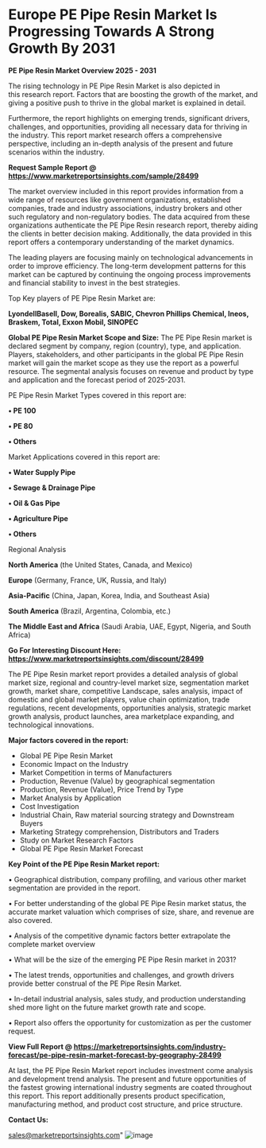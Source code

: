 # Europe PE Pipe Resin Market Is Progressing Towards A Strong Growth By 2031

<Strong> PE Pipe Resin Market Overview 2025 - 2031</strong>

The rising technology in PE Pipe Resin Market is also depicted in this research report. Factors that are boosting the growth of the market, and giving a positive push to thrive in the global market is explained in detail.

Furthermore, the report highlights on emerging trends, significant drivers, challenges, and opportunities, providing all necessary data for thriving in the industry. This report market research offers a comprehensive perspective, including an in-depth analysis of the present and future scenarios within the industry.

<strong>Request Sample Report @ <a href=https://www.marketreportsinsights.com/sample/28499>https://www.marketreportsinsights.com/sample/28499</a></strong>

The market overview included in this report provides information from a wide range of resources like government organizations, established companies, trade and industry associations, industry brokers and other such regulatory and non-regulatory bodies. The data acquired from these organizations authenticate the PE Pipe Resin research report, thereby aiding the clients in better decision making. Additionally, the data provided in this report offers a contemporary understanding of the market dynamics.

The leading players are focusing mainly on technological advancements in order to improve efficiency. The long-term development patterns for this market can be captured by continuing the ongoing process improvements and financial stability to invest in the best strategies.

Top Key players of PE Pipe Resin Market are:

<strong>LyondellBasell, Dow, Borealis, SABIC, Chevron Phillips Chemical, Ineos, Braskem, Total, Exxon Mobil, SINOPEC</strong>

<strong><b>Global PE Pipe Resin Market Scope and Size:</b></strong>
The PE Pipe Resin market is declared segment by company, region (country), type, and application. Players, stakeholders, and other participants in the global PE Pipe Resin market will gain the market scope as they use the report as a powerful resource. The segmental analysis focuses on revenue and product by type and application and the forecast period of 2025-2031.

PE Pipe Resin Market Types covered in this report are:

<strong>• PE 100

• PE 80

• Others</strong>

Market Applications covered in this report are:

<strong>• Water Supply Pipe

• Sewage & Drainage Pipe

• Oil & Gas Pipe

• Agriculture Pipe

• Others</strong> 

Regional Analysis

<strong>North America</strong> (the United States, Canada, and Mexico)

<strong>Europe</strong> (Germany, France, UK, Russia, and Italy)

<strong>Asia-Pacific</strong> (China, Japan, Korea, India, and Southeast Asia)

<strong>South America</strong> (Brazil, Argentina, Colombia, etc.)

<strong>The Middle East and Africa</strong> (Saudi Arabia, UAE, Egypt, Nigeria, and South Africa)

<strong>Go For Interesting Discount Here: <a href=https://www.marketreportsinsights.com/discount/28499>https://www.marketreportsinsights.com/discount/28499</a></strong>

The PE Pipe Resin market report provides a detailed analysis of global market size, regional and country-level market size, segmentation market growth, market share, competitive Landscape, sales analysis, impact of domestic and global market players, value chain optimization, trade regulations, recent developments, opportunities analysis, strategic market growth analysis, product launches, area marketplace expanding, and technological innovations.

<strong><b>Major factors covered in the report:</b></strong>
<ul>
  <li>Global PE Pipe Resin Market </li>
  <li>Economic Impact on the Industry</li>
  <li>Market Competition in terms of Manufacturers</li>
  <li>Production, Revenue (Value) by geographical segmentation</li>
  <li>Production, Revenue (Value), Price Trend by Type</li>
  <li>Market Analysis by Application</li>
  <li>Cost Investigation</li>
  <li>Industrial Chain, Raw material sourcing strategy and Downstream Buyers</li>
  <li>Marketing Strategy comprehension, Distributors and Traders</li>
  <li>Study on Market Research Factors</li>
  <li>Global PE Pipe Resin Market Forecast</li>
</ul>

<strong><b>Key Point of the PE Pipe Resin Market report:</b></strong>

• Geographical distribution, company profiling, and various other market segmentation are provided in the report.

• For better understanding of the global PE Pipe Resin market status, the accurate market valuation which comprises of size, share, and revenue are also covered.

• Analysis of the competitive dynamic factors better extrapolate the complete market overview

• What will be the size of the emerging PE Pipe Resin market in 2031?

• The latest trends, opportunities and challenges, and growth drivers provide better construal of the PE Pipe Resin Market.

• In-detail industrial analysis, sales study, and production understanding shed more light on the future market growth rate and scope.

• Report also offers the opportunity for customization as per the customer request.

<strong><b>View Full Report @ <a href=https://marketreportsinsights.com/industry-forecast/pe-pipe-resin-market-forecast-by-geography-28499>https://marketreportsinsights.com/industry-forecast/pe-pipe-resin-market-forecast-by-geography-28499</a></b></strong>


At last, the PE Pipe Resin Market report includes investment come analysis and development trend analysis. The present and future opportunities of the fastest growing international industry segments are coated throughout this report. This report additionally presents product specification, manufacturing method, and product cost structure, and price structure.

<strong>Contact Us:</strong>

sales@marketreportsinsights.com"
![image](https://github.com/user-attachments/assets/38810aab-c22e-4aef-b49c-f062a27331c7)
